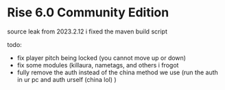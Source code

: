 # Rise 6.0 Community Edition
source leak from 2023.2.12
i fixed the maven build script

todo:
- fix player pitch being locked (you cannot move up or down)
- fix some modules (killaura, nametags, and others i frogot
- fully remove the auth instead of the china method we use (run the auth in ur pc and auth urself (china lol) )
